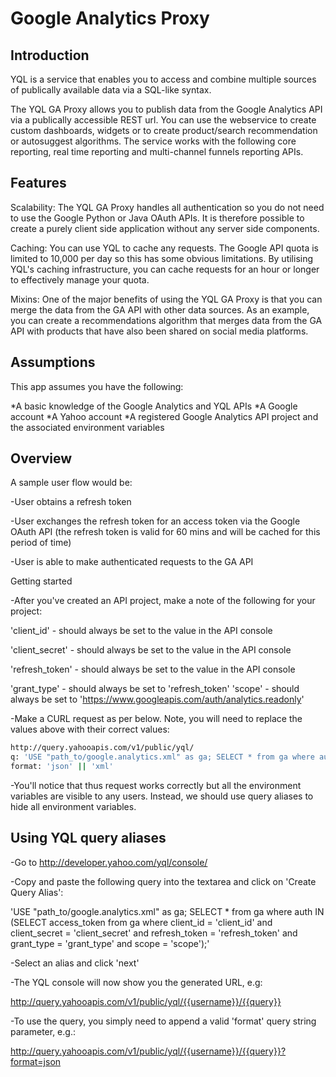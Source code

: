 Google Analytics Proxy
======================

Introduction
----

YQL is a service that enables you to access and combine multiple sources of publically available data via a SQL-like syntax.

The YQL GA Proxy allows you to publish data from the Google Analytics API via a publically accessible REST url. You can use the webservice to create custom dashboards, widgets or to create product/search recommendation or autosuggest algorithms. The service works with the following core reporting, real time reporting and multi-channel funnels reporting APIs.

Features
----

Scalability: The YQL GA Proxy handles all authentication so you do not need to use the Google Python or Java OAuth APIs. It is therefore possible to create a purely client side application without any server side components.

Caching: You can use YQL to cache any requests. The Google API quota is limited to 10,000 per day so this has some obvious limitations. By utilising YQL's caching infrastructure, you can cache requests for an hour or longer to effectively manage your quota.

Mixins: One of the major benefits of using the YQL GA Proxy is that you can merge the data from the GA API with other data sources. As an example, you can create a recommendations algorithm that merges data from the GA API with products that have also been shared on social media platforms.

Assumptions
----

This app assumes you have the following:

*A basic knowledge of the Google Analytics and YQL APIs
*A Google account
*A Yahoo account
*A registered Google Analytics API project and the associated environment variables

Overview
----

A sample user flow would be:

-User obtains a refresh token

-User exchanges the refresh token for an access token via the Google OAuth API (the refresh token is valid for 60 mins and will be cached for this period of time)

-User is able to make authenticated requests to the GA API

Getting started

-After you've created an API project, make a note of the following for your project:

'client_id' - should always be set to the value in the API console

'client_secret' - should always be set to the value in the API console

'refresh_token' - should always be set to the value in the API console

'grant_type' - should always be set to 'refresh_token'
'scope' - should always be set to 'https://www.googleapis.com/auth/analytics.readonly'

-Make a CURL request as per below. Note, you will need to replace the values above with their correct values:

```sh
http://query.yahooapis.com/v1/public/yql/
q: 'USE "path_to/google.analytics.xml" as ga; SELECT * from ga where auth IN (SELECT access_token from ga where client_id = 'client_id' and client_secret = 'client_secret' and refresh_token = 'refresh_token' and grant_type = 'grant_type' and scope = 'scope');'
format: 'json' || 'xml'
```

-You'll notice that thus request works correctly but all the environment variables are visible to any users. Instead, we should use query aliases to hide all environment variables.

Using YQL query aliases
----

-Go to http://developer.yahoo.com/yql/console/

-Copy and paste the following query into the textarea and click on 'Create Query Alias':

'USE "path_to/google.analytics.xml" as ga; SELECT * from ga where auth IN (SELECT access_token from ga where client_id = 'client_id' and client_secret = 'client_secret' and refresh_token = 'refresh_token' and grant_type = 'grant_type' and scope = 'scope');'

-Select an alias and click 'next'

-The YQL console will now show you the generated URL, e.g:

http://query.yahooapis.com/v1/public/yql/{{username}}/{{query}}

-To use the query, you simply need to append a valid 'format' query string parameter, e.g.:

http://query.yahooapis.com/v1/public/yql/{{username}}/{{query}}?format=json
